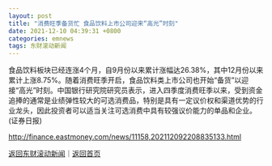 ```yaml
---
layout: post
title: "消费旺季备货忙 食品饮料上市公司迎来“高光”时刻"
date: 2021-12-10 04:39:31 +0800
categories: emnews
tags: 东财滚动新闻
---
```


食品饮料板块已经连涨4个月，自9月份以来累计涨幅达26.38%，其中12月份以来累计上涨8.75%。随着消费旺季开启，食品饮料类上市公司也开始“备货”以迎接“高光”时刻。中国银行研究院研究员表示，进入四季度消费旺季以来，受到资金追捧的通常是业绩弹性较大的可选消费品，特别是具有一定议价权和渠道优势的行业龙头，因此投资者可以适当关注可选消费中具有较强议价能力的单品和企业。(证券日报)

<http://finance.eastmoney.com/news/11158,202112092208835133.html>

[返回东财滚动新闻](//finews.withounder.com/emnews/)｜[返回首页](//finews.withounder.com/)